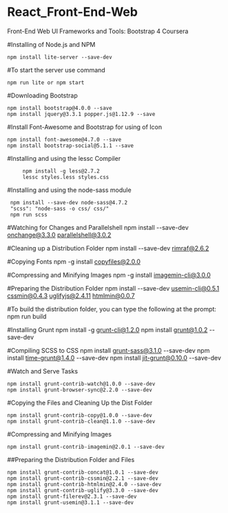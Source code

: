 # React_Front-End-Web
 Front-End Web UI Frameworks and Tools: Bootstrap 4 Coursera

#Installing of Node.js and NPM

    npm install lite-server --save-dev

#To start the server use command

    npm run lite or npm start

#Downloading Bootstrap

    npm install bootstrap@4.0.0 --save
    npm install jquery@3.3.1 popper.js@1.12.9 --save


#Install Font-Awesome and Bootstrap for using of Icon

    npm install font-awesome@4.7.0 --save
    npm install bootstrap-social@5.1.1 --save 

#Installing and using the lessc Compiler

         npm install -g less@2.7.2
         lessc styles.less styles.css

#Installing and using the node-sass module

     npm install --save-dev node-sass@4.7.2
     "scss": "node-sass -o css/ css/"
     npm run scss

#Watching for Changes and Parallelshell
    npm install --save-dev onchange@3.3.0 parallelshell@3.0.2  


#Cleaning up a Distribution Folder
    npm install --save-dev rimraf@2.6.2 


#Copying Fonts
    npm -g install copyfiles@2.0.0


#Compressing and Minifying Images
    npm -g install imagemin-cli@3.0.0

#Preparing the Distribution Folder
    npm install --save-dev usemin-cli@0.5.1 cssmin@0.4.3 uglifyjs@2.4.11 htmlmin@0.0.7


#To build the distribution folder, you can type the following at the prompt:
    npm run build

#Installing Grunt
    npm install -g grunt-cli@1.2.0
    npm install grunt@1.0.2 --save-dev

#Compiling SCSS to CSS
    npm install grunt-sass@3.1.0 --save-dev
    npm install time-grunt@1.4.0 --save-dev
    npm install jit-grunt@0.10.0 --save-dev

#Watch and Serve Tasks

    npm install grunt-contrib-watch@1.0.0 --save-dev
    npm install grunt-browser-sync@2.2.0 --save-dev


#Copying the Files and Cleaning Up the Dist Folder

    npm install grunt-contrib-copy@1.0.0 --save-dev
    npm install grunt-contrib-clean@1.1.0 --save-dev

#Compressing and Minifying Images

    npm install grunt-contrib-imagemin@2.0.1 --save-dev

##Preparing the Distribution Folder and Files

    npm install grunt-contrib-concat@1.0.1 --save-dev
    npm install grunt-contrib-cssmin@2.2.1 --save-dev
    npm install grunt-contrib-htmlmin@2.4.0 --save-dev
    npm install grunt-contrib-uglify@3.3.0 --save-dev
    npm install grunt-filerev@2.3.1 --save-dev
    npm install grunt-usemin@3.1.1 --save-dev